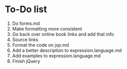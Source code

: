 # To-Do list

1. Do forms.md
1. Make formatting more consistent
1. Go back over online book links and add that info
1. Source links
1. Format the code on jsp.md
1. Add a better description to expression.language.md
1. Add examples to expression.language.md
1. Finish jQuery
